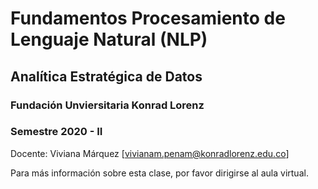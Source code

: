 # Fundamentos Procesamiento de Lenguaje Natural (NLP)
## Analítica Estratégica de Datos

### Fundación Unviersitaria Konrad Lorenz
### Semestre 2020 - II

Docente: Viviana Márquez [vivianam.penam@konradlorenz.edu.co]

Para más información sobre esta clase, por favor dirigirse al aula virtual.
